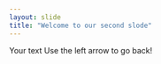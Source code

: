 ```yaml
---
layout: slide
title: "Welcome to our second slode"
---
```

Your text
Use the left arrow to go back!
